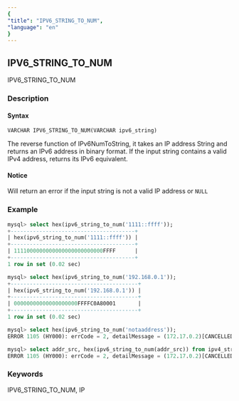 ```yaml
---
{
"title": "IPV6_STRING_TO_NUM",
"language": "en"
}
---
```


<!-- 
Licensed to the Apache Software Foundation (ASF) under one
or more contributor license agreements.  See the NOTICE file
distributed with this work for additional information
regarding copyright ownership.  The ASF licenses this file
to you under the Apache License, Version 2.0 (the
"License"); you may not use this file except in compliance
with the License.  You may obtain a copy of the License at
  http://www.apache.org/licenses/LICENSE-2.0
Unless required by applicable law or agreed to in writing,
software distributed under the License is distributed on an
"AS IS" BASIS, WITHOUT WARRANTIES OR CONDITIONS OF ANY
KIND, either express or implied.  See the License for the
specific language governing permissions and limitations
under the License.
-->

## IPV6_STRING_TO_NUM

IPV6_STRING_TO_NUM

### Description

#### Syntax

`VARCHAR IPV6_STRING_TO_NUM(VARCHAR ipv6_string)`

The reverse function of IPv6NumToString, it takes an IP address String and returns an IPv6 address in binary format. 
If the input string contains a valid IPv4 address, returns its IPv6 equivalent.

#### Notice

Will return an error if the input string is not a valid IP address or `NULL`

### Example
```sql
mysql> select hex(ipv6_string_to_num('1111::ffff'));
+---------------------------------------+
| hex(ipv6_string_to_num('1111::ffff')) |
+---------------------------------------+
| 1111000000000000000000000000FFFF      |
+---------------------------------------+
1 row in set (0.02 sec)

mysql> select hex(ipv6_string_to_num('192.168.0.1'));
+----------------------------------------+
| hex(ipv6_string_to_num('192.168.0.1')) |
+----------------------------------------+
| 00000000000000000000FFFFC0A80001       |
+----------------------------------------+
1 row in set (0.02 sec)

mysql> select hex(ipv6_string_to_num('notaaddress'));
ERROR 1105 (HY000): errCode = 2, detailMessage = (172.17.0.2)[CANCELLED][E33] Invalid IPv6 value

mysql> select addr_src, hex(ipv6_string_to_num(addr_src)) from ipv4_string_test where addr_src is null;
ERROR 1105 (HY000): errCode = 2, detailMessage = (172.17.0.2)[CANCELLED][E33] Null Input, you may consider convert it to a valid default IPv6 value like '::' first
```

### Keywords

IPV6_STRING_TO_NUM, IP